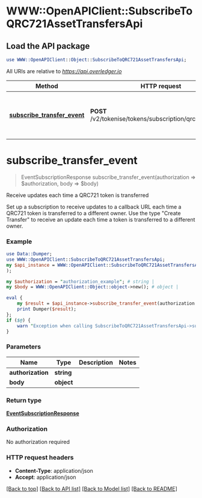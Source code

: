 # WWW::OpenAPIClient::SubscribeToQRC721AssetTransfersApi

## Load the API package
```perl
use WWW::OpenAPIClient::Object::SubscribeToQRC721AssetTransfersApi;
```

All URIs are relative to *https://api.overledger.io*

Method | HTTP request | Description
------------- | ------------- | -------------
[**subscribe_transfer_event**](SubscribeToQRC721AssetTransfersApi.md#subscribe_transfer_event) | **POST** /v2/tokenise/tokens/subscription/qrc721/transfer | Receive updates each time a QRC721 token is transferred


# **subscribe_transfer_event**
> EventSubscriptionResponse subscribe_transfer_event(authorization => $authorization, body => $body)

Receive updates each time a QRC721 token is transferred

Set up a subscription to receive updates to a callback URL each time a QRC721 token is transferred to a different owner. Use the type \"Create Transfer\" to receive an update each time a token is transferred to a different owner.

### Example
```perl
use Data::Dumper;
use WWW::OpenAPIClient::SubscribeToQRC721AssetTransfersApi;
my $api_instance = WWW::OpenAPIClient::SubscribeToQRC721AssetTransfersApi->new(
);

my $authorization = "authorization_example"; # string | 
my $body = WWW::OpenAPIClient::Object::object->new(); # object | 

eval {
    my $result = $api_instance->subscribe_transfer_event(authorization => $authorization, body => $body);
    print Dumper($result);
};
if ($@) {
    warn "Exception when calling SubscribeToQRC721AssetTransfersApi->subscribe_transfer_event: $@\n";
}
```

### Parameters

Name | Type | Description  | Notes
------------- | ------------- | ------------- | -------------
 **authorization** | **string**|  | 
 **body** | **object**|  | 

### Return type

[**EventSubscriptionResponse**](EventSubscriptionResponse.md)

### Authorization

No authorization required

### HTTP request headers

 - **Content-Type**: application/json
 - **Accept**: application/json

[[Back to top]](#) [[Back to API list]](../README.md#documentation-for-api-endpoints) [[Back to Model list]](../README.md#documentation-for-models) [[Back to README]](../README.md)


